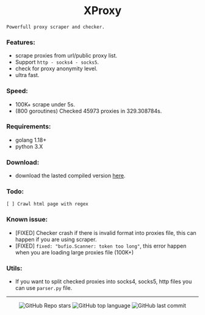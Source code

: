 <h1 align="center">XProxy</h1>

`Powerfull proxy scraper and checker.`

### Features:
- scrape proxies from url/public proxy list.
- Support `http - socks4 - socks5`.
- check for proxy anonymity level.
- ultra fast.

### Speed:
- 100K+ scrape under 5s.
- (800 goroutines) Checked 45973 proxies in 329.308784s.

### Requirements:
- golang 1.18+
- python 3.X

### Download:
- download the lasted compiled version [here](https://github.com/Its-Vichy/XProxy/releases/tag/lasted).

### Todo:
    [ ] Crawl html page with regex

### Known issue:
- [FIXED] Checker crash if there is invalid format into proxies file, this can happen if you are using scraper.
- [FIXED] `fixed: "bufio.Scanner: token too long"`, this error happen when you are loading large proxies file (100K+)

### Utils:
- If you want to split checked proxies into socks4, socks5, http files you can use `parser.py` file.

---

<p align="center">
    <img alt="GitHub Repo stars" src="https://img.shields.io/github/stars/Its-Vichy/XProxy?style=for-the-badge&logo=stylelint&color=black">
    <img alt="GitHub top language" src="https://img.shields.io/github/languages/top/Its-Vichy/XProxy?style=for-the-badge&logo=stylelint&color=black">
    <img alt="GitHub last commit" src="https://img.shields.io/github/last-commit/Its-Vichy/XProxy?style=for-the-badge&logo=stylelint&color=black">
</p>